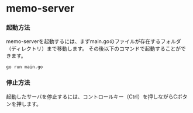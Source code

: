 # memo-server

### 起動方法
memo-serverを起動するには、まずmain.goのファイルが存在するフォルダ（ディレクトリ）まで移動します。
その後以下のコマンドで起動することができます。
```
go run main.go
```

### 停止方法
起動したサーバを停止するには、コントロールキー（Ctrl）を押しながらCボタンを押します。
